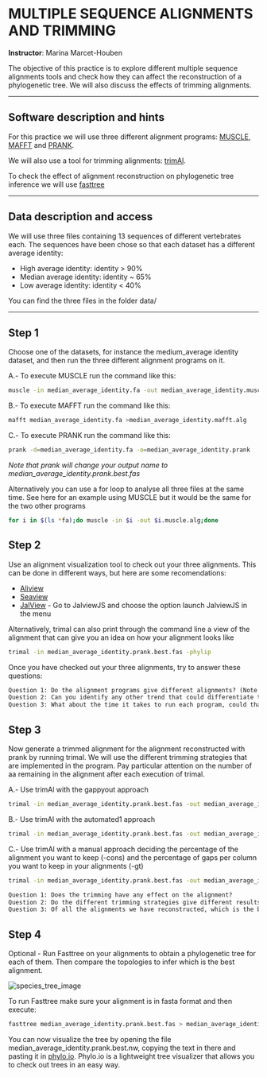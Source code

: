 # MULTIPLE SEQUENCE ALIGNMENTS AND TRIMMING

**Instructor**: Marina Marcet-Houben

The objective of this practice is to explore different multiple sequence alignments tools and check how they can affect the reconstruction of a phylogenetic tree. We will also discuss the effects of trimming alignments.

***

## Software description and hints

For this practice we will use three different alignment programs: [MUSCLE](https://www.drive5.com/muscle/), [MAFFT](https://www.ebi.ac.uk/jdispatcher/msa/mafft) and [PRANK](http://wasabiapp.org/software/prank/). 

We will also use a tool for trimming alignments: [trimAl](https://vicfero.github.io/trimal/).

To check the effect of alignment reconstruction on phylogenetic tree inference we will use [fasttree](http://www.microbesonline.org/fasttree/)

***

## Data description and access

We will use three files containing 13 sequences of different vertebrates each. The sequences have been chose so that each dataset has a different average identity:

* High average identity: identity > 90%
* Median average identity: identity ~ 65%
* Low average identity: identity < 40%

You can find the three files in the folder data/

***

## Step 1

Choose one of the datasets, for instance the medium_average identity dataset, and then run the three different alignment programs on it.

A.- To execute MUSCLE run the command like this:

```bash
muscle -in median_average_identity.fa -out median_average_identity.muscle.alg
```

B.- To execute MAFFT run the command like this:

```bash
mafft median_average_identity.fa >median_average_identity.mafft.alg
```

C.- To execute PRANK run the command like this:

```bash
prank -d=median_average_identity.fa -o=median_average_identity.prank
```

<i>Note that prank will change your output name to median_average_identity.prank.best.fas</i>

Alternatively you can use a for loop to analyse all three files at the same time. See here for an example using MUSCLE but it would be the same for the two other programs

```bash
for i in $(ls *fa);do muscle -in $i -out $i.muscle.alg;done
```


## Step 2

Use an alignment visualization tool to check out your three alignments. This can be done in different ways, but here are some recomendations:

* [Aliview](https://ormbunkar.se/aliview/)
* [Seaview](https://doua.prabi.fr/software/seaview)
* [JalView](https://www.jalview.org/jalview-js/) - Go to JalviewJS and choose the option launch JalviewJS in the menu

Alternatively, trimal can also print through the command line a view of the alignment that can give you an idea on how your alignment looks like

```bash
trimal -in median_average_identity.prank.best.fas -phylip
```
Once you have checked out your three alignments, try to answer these questions:

```diff
Question 1: Do the alignment programs give different alignments? (Note that the order of the sequences in the alignment is not relevant in this case)
Question 2: Can you identify any other trend that could differentiate the programs?
Question 3: What about the time it takes to run each program, could that be a problem with larger datasets?
```

## Step 3

Now generate a trimmed alignment for the alignment reconstructed with prank by running trimal. We will use the different trimming strategies that are implemented in the program. Pay particular attention on the number of aa remaining in the alignment after each execution of trimal.

A.- Use trimAl with the gappyout approach

```bash
trimal -in median_average_identity.prank.best.fas -out median_average_identity.prank.gappyout -gappyout
```

B.- Use trimAl with the automated1 approach

```bash
trimal -in median_average_identity.prank.best.fas -out median_average_identity.prank.automated1 -automated1
```

C.- Use trimAl with a manual approach deciding the percentage of the alignment you want to keep (-cons) and the percentage of gaps per column you want to keep in your alignments (-gt)

```bash
trimal -in median_average_identity.prank.best.fas -out median_average_identity.prank.manual -gt 0.9 -cons 30 
```

```diff
Question 1: Does the trimming have any effect on the alignment?
Question 2: Do the different trimming strategies give different results?
Question 3: Of all the alignments we have reconstructed, which is the best one?
```

## Step 4

Optional - Run Fasttree on your alignments to obtain a phylogenetic tree for each of them. Then compare the topologies to infer which is the best alignment.

![species_tree_image](https://github.com/ppgcourseUB/ppgcourse2024_week1/assets/9434530/4d71b80d-86d2-42b7-a9ac-a37a647efec1)

To run Fasttree make sure your alignment is in fasta format and then execute:

```bash
fasttree median_average_identity.prank.best.fas > median_average_identity.prank.best.nw
```

You can now visualize the tree by opening the file median_average_identity.prank.best.nw, copying the text in there and pasting it in [phylo.io](https://phylo.io/). Phylo.io is a lightweight tree visualizer that allows you to check out trees in an easy way. 

